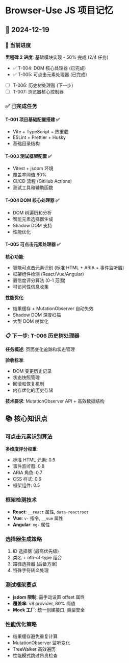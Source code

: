 # Browser-Use JS 项目记忆

## 📅 2024-12-19

### 🎯 当前进度

**里程碑 2 进度**: 基础模块实现 - 50% 完成 (2/4 任务)

- ✅ T-004: DOM 核心处理器 (已完成)
- ✅ T-005: 可点击元素处理器 (已完成)
- [ ] T-006: 历史树处理器 (下一步)
- [ ] T-007: 浏览器核心控制器

### ✅ 已完成任务

#### T-001 项目基础配置搭建 ✅

- Vite + TypeScript + 热重载
- ESLint + Prettier + Husky
- 基础目录结构

#### T-003 测试框架配置 ✅

- Vitest + jsdom 环境
- 覆盖率阈值 80%
- CI/CD 流程 (GitHub Actions)
- 测试工具和辅助函数

#### T-004 DOM 核心处理器 ✅

- DOM 树遍历和分析
- 智能元素选择器生成
- Shadow DOM 支持
- 性能优化

#### T-005 可点击元素处理器 ✅

**核心功能**:

- 智能可点击元素识别 (标准 HTML + ARIA + 事件监听器)
- 框架组件检测 (React/Vue/Angular)
- 置信度评分算法 (0-1 范围)
- 可访问性信息收集

**性能优化**:

- 结果缓存 + MutationObserver 自动失效
- Shadow DOM 深度扫描
- 大型 DOM 树优化

### 📋 下一步: T-006 历史树处理器

**任务概述**: 页面变化追踪和状态管理

**验收标准**:

- DOM 变更历史记录
- 状态快照管理
- 回滚和恢复机制
- 内存优化的历史存储

**技术要求**: MutationObserver API + 高效数据结构

## 📚 核心知识点

### 可点击元素识别算法

**多维度评分权重**:

- 标准 HTML 元素: 0.9
- 事件监听器: 0.8
- ARIA 角色: 0.7
- CSS 样式: 0.6
- 框架组件: 0.5

### 框架检测技术

- **React**: `__react` 属性, `data-reactroot`
- **Vue**: `v-` 指令, `__vue` 属性
- **Angular**: `ng-` 属性

### 选择器生成策略

1. ID 选择器 (最高优先级)
2. 类名 + nth-of-type 组合
3. 路径选择器 (后备方案)
4. 特殊字符转义处理

### 测试框架要点

- **jsdom 限制**: 需手动设置 offset 属性
- **覆盖率**: v8 provider, 80% 阈值
- **Mock 工厂**: 统一创建接口, 类型安全

### 性能优化策略

- 结果缓存避免重复计算
- MutationObserver 监听变化
- TreeWalker 高效遍历
- 性能模式跳过昂贵检查
